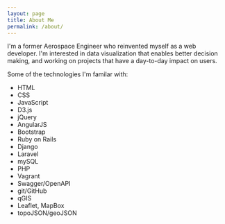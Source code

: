 ```yaml
---
layout: page
title: About Me
permalink: /about/
---
```

I'm a former Aerospace Engineer who reinvented myself as a web developer.  I'm interested in data visualization that enables better decision making, and working on projects that have a day-to-day impact on users.

Some of the technologies I'm familar with:

* HTML
* CSS
* JavaScript
* D3.js
* jQuery
* AngularJS
* Bootstrap
* Ruby on Rails
* Django
* Laravel
* mySQL
* PHP
* Vagrant
* Swagger/OpenAPI
* git/GitHub
* qGIS
* Leaflet, MapBox
* topoJSON/geoJSON